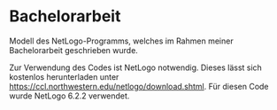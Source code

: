 # Bachelorarbeit
Modell des NetLogo-Programms, welches im Rahmen meiner Bachelorarbeit geschrieben wurde. 

Zur Verwendung des Codes ist NetLogo notwendig. Dieses lässt sich kostenlos herunterladen unter https://ccl.northwestern.edu/netlogo/download.shtml.
Für diesen Code wurde NetLogo 6.2.2 verwendet.
